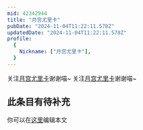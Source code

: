 ```yaml
---
mid: 42342944
title: "月宫尤里卡"
pubDate: "2024-11-04T11:22:11.578Z"
updatedDate: "2024-11-04T11:22:11.578Z"
profile:
  {
    Nickname: ["月宫尤里卡"],
  }
---
```


关注[月宫尤里卡](https://space.bilibili.com/42342944)谢谢喵~ 关注[月宫尤里卡](https://space.bilibili.com/42342944)谢谢喵~

## 此条目有待补充
你可以在[这里](https://github.com/Yuhanawa/VTuber.ICU/edit/master/src/content/v/月宫尤里卡/index.md)编辑本文
